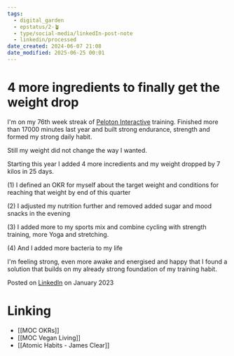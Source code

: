 ```yaml
---
tags:
  - digital_garden
  - epstatus/2-🪴
  - type/social-media/linkedIn-post-note
  - linkedin/processed
date_created: 2024-06-07 21:08
date_modified: 2025-06-25 00:01
---
```

# 4 more ingredients to finally get the weight drop

I'm on my 76th week streak of [Peloton Interactive](https://www.linkedin.com/company/peloton-interactive-/) training. Finished more than 17000 minutes last year and built strong endurance, strength and formed my strong daily habit.  
  
Still my weight did not change the way I wanted.  
  
Starting this year I added 4 more incredients and my weight dropped by 7 kilos in 25 days.  
  
(1) I defined an OKR for myself about the target weight and conditions for reaching that weight by end of this quarter  
  
(2) I adjusted my nutrition further and removed added sugar and mood snacks in the evening  
  
(3) I added more to my sports mix and combine cycling with strength training, more Yoga and stretching.  
  
(4) And I added more bacteria to my life  
  
I'm feeling strong, even more awake and energised and happy that I found a solution that builds on my already strong foundation of my training habit.    

Posted on [LinkedIn](https://www.linkedin.com/posts/sebastiankamilli_okr-weightloss-nutrition-activity-7023171343990849536-Yhya?utm_source=share&utm_medium=member_desktop) on January 2023

# Linking

+ [[MOC OKRs]]
+ [[MOC Vegan Living]]
+ [[Atomic Habits - James Clear]]

